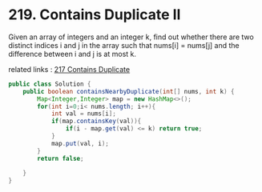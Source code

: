 # 219. Contains Duplicate II

Given an array of integers and an integer k, find out whether there are two distinct indices i and j in the array such that nums[i] = nums[j] and the difference between i and j is at most k.

related links : [217 Contains Duplicate](GoogleEasy/217.md)
```java
public class Solution {
    public boolean containsNearbyDuplicate(int[] nums, int k) {
        Map<Integer,Integer> map = new HashMap<>();
        for(int i=0;i< nums.length; i++){
            int val = nums[i];
            if(map.containsKey(val)){
                if(i - map.get(val) <= k) return true;
            }
            map.put(val, i);
        }
        return false;
        
    }
}
```